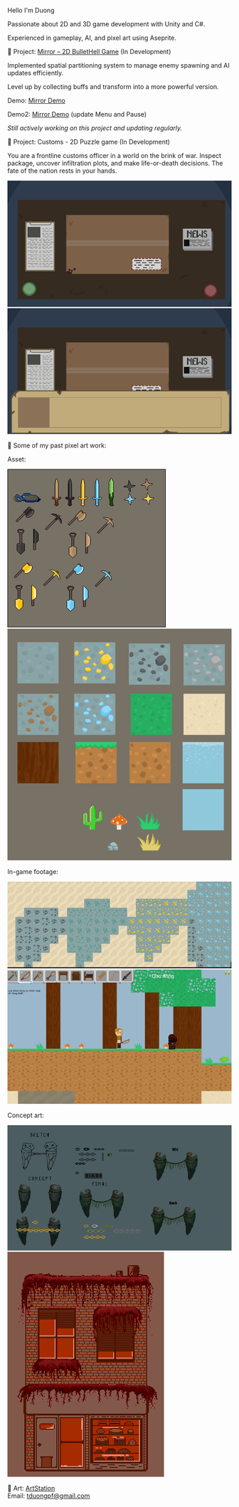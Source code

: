 Hello I'm Duong

Passionate about 2D and 3D game development with Unity and C#.  

Experienced in gameplay, AI, and pixel art using Aseprite.

🔹 Project: [Mirror – 2D  BulletHell Game](https://github.com/verylowpower/Mirror)  (In Development)

Implemented spatial partitioning system to manage enemy spawning and AI updates efficiently.

Level up by collecting buffs and transform into a more powerful version.

Demo: [Mirror Demo](https://www.youtube.com/watch?v=6QN7uJpRLGk)

Demo2: [Mirror Demo](https://youtu.be/zz303-6UOCw) (update Menu and Pause)

_Still actively working on this project and updating regularly._

🔹 Project: Customs - 2D Puzzle game  (In Development)

You are a frontline customs officer in a world on the brink of war. Inspect package, uncover infiltration plots, and make life-or-death decisions. The fate of the nation rests in your hands.

![Customs](base.png)
![Customs](base1.png)

🔹 Some of my past pixel art work:

Asset:

![Terraria](weapon.png)
![Terraria](remake_sprite_sheet.png)

In-game footage:

![Terraria](terraria5.png)
![Terraria](terraria6.png)

Concept art:

![boss](boss_idea.gif)
![cake_shop](cake_shop.png)
   
🔹 Art: [ArtStation](https://www.artstation.com/yeloathsome9)  
Email: tduongpf@gmail.com
